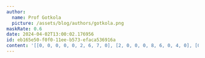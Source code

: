 ```yaml
---
author:
  name: Prof Gotkola
  picture: /assets/blog/authors/gotkola.png
maskRate: 0.6
date: 2024-04-02T13:00:02.176956
id: eb165e50-f0f0-11ee-b573-efaca536916a
content: '[[0, 0, 0, 0, 0, 2, 6, 7, 0], [2, 0, 0, 0, 8, 6, 0, 4, 0], [0, 0, 0, 7, 0, 0, 0, 0, 0], [7, 3, 8, 0, 0, 0, 4, 0, 0], [5, 0, 0, 0, 3, 0, 0, 6, 2], [4, 6, 2, 0, 7, 1, 0, 8, 0], [6, 0, 0, 0, 0, 0, 0, 9, 0], [9, 2, 0, 1, 6, 0, 3, 0, 4], [0, 0, 5, 0, 9, 0, 0, 2, 0]]'
---
```

